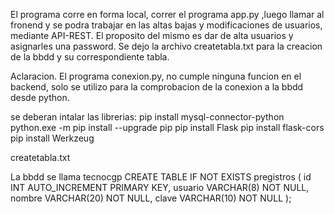 El programa corre en forma local, correr el programa app.py ,luego llamar al fronend y se podra trabajar en las altas 
bajas y modificaciones de usuarios, mediante API-REST.  El proposito del mismo  es dar de alta usuarios y asignarles una password.
Se dejo la archivo createtabla.txt para la creacion de la bbdd y su correspondiente tabla.

Aclaracion.
El programa conexion.py, no cumple ninguna funcion en el backend, solo se utilizo para la comprobacion de la conexion 
a la bbdd desde python.

se deberan intalar las librerias:
pip install mysql-connector-python
python.exe -m pip install --upgrade pip
pip install Flask
pip install flask-cors
pip install Werkzeug

createtabla.txt

La bbdd se llama tecnocgp
CREATE TABLE IF NOT EXISTS pregistros (
id INT AUTO_INCREMENT PRIMARY KEY,
usuario VARCHAR(8) NOT NULL,
nombre VARCHAR(20) NOT NULL,
clave VARCHAR(10) NOT NULL );

